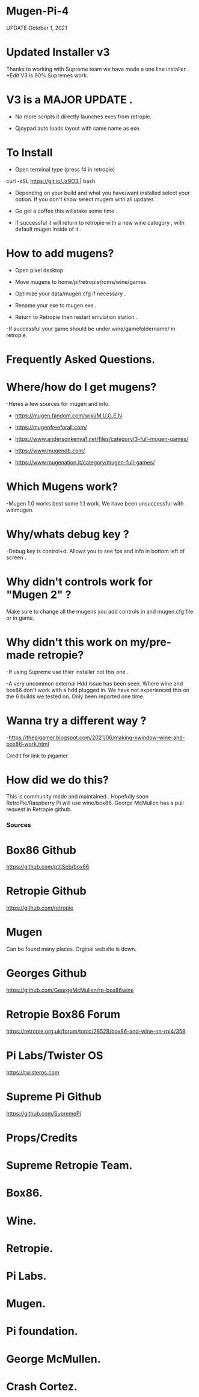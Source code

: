 # Mugen-Pi-4

UPDATE October 1, 2021

# Updated Installer v3

Thanks to working with Supreme team we have made a one line installer .
*Edit V3 is 90% Supremes work. 

# V3 is a MAJOR UPDATE . 

  - No more scripts it directly launches exes from retropie.

  - Qjoypad auto loads layout with same name as exe.
  
# To Install 

- Open terminal type (press f4 in retropie) 

curl -sSL https://git.io/Jz9O3 | bash
 
- Depending on your build and what you have/want installed select your option.
If you don't know select mugem with all updates .

- Go get a coffee this willxtake some time .

- If successful it will return to retropie with a new wine category , with default mugen inside of it .

# How to add mugens?

- Open pixel desktop

- Move mugens to home/pi/retropie/roms/wine/games  

- Optimize your data/mugen.cfg if necessary .

- Rename your exe to mugen.exe .

- Return to Retropie then restart emulation station . 

-If successful your game should be under wine/gamefoldername/ in retropie.

# Frequently Asked Questions.

# Where/how do I get mugens?

-Heres a few sources for mugen and info.

- https://mugen.fandom.com/wiki/M.U.G.E.N

- https://mugenfreeforall.com/

- https://www.andersonkenya1.net/files/category/3-full-mugen-games/

- https://www.mugendb.com/

- https://www.mugenation.it/category/mugen-full-games/



# Which Mugens work?

-Mugen 1.0 works best some 1.1 work. We have been unsuccessful with winmugen.



# Why/whats debug key ?

-Debug key is control+d. Allows you to see fps and info in bottom left of screen .


# Why didn't controls work for "Mugen 2" ?

Make sure to change all the mugens you add controls in and mugen.cfg file or in game.


# Why didn't this work on my/pre-made retropie?

-If using Supreme use thier installer not this one . 

-A very uncommon external Hdd issue has been seen. Where wine and box86 don't work with a hdd plugged in. We have not experienced this on the 6 builds we tested on. Only been reported one time.

# Wanna try a different way ?

-https://thepigamer.blogspot.com/2021/06/making-xwindow-wine-and-box86-work.html

Credit for link to pigamer


# How did we do this? 

This is community made and maintained . Hopefully soon RetroPie/Raspberry Pi will use wine/box86.  George McMullen has a pull request in Retropie github.



 ### Sources

# Box86 Github 
https://github.com/ptitSeb/box86

# Retropie Github 
https://github.com/retropie

# Mugen 
Can be found many places. Orginal website is down.

# Georges Github 
https://github.com/GeorgeMcMullen/rp-box86wine

# Retropie Box86 Forum 
https://retropie.org.uk/forum/topic/28528/box86-and-wine-on-rpi4/358

# Pi Labs/Twister OS
https://twisteros.com


# Supreme Pi Github
https://github.com/SupremePi



# Props/Credits 

# Supreme Retropie Team.

# Box86.

# Wine.

# Retropie.

# Pi Labs.

# Mugen.

# Pi foundation.

# George McMullen.

# Crash Cortez.

